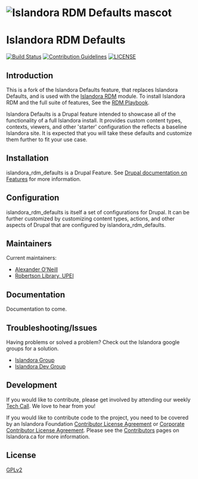 # ![Islandora RDM Defaults mascot](https://user-images.githubusercontent.com/1943338/71381189-e1212280-25a8-11ea-99ff-46a8f7ac158f.png) 
# Islandora RDM Defaults    
[![Build Status](https://travis-ci.com//Islandora/islandora_rdm_defaults.png?branch=8.x-1.x)](https://travis-ci.com//Islandora/islandora_rdm_defaults)
[![Contribution Guidelines](http://img.shields.io/badge/CONTRIBUTING-Guidelines-blue.svg)](./CONTRIBUTING.md)
[![LICENSE](https://img.shields.io/badge/license-GPLv2-blue.svg?style=flat-square)](./LICENSE)

## Introduction

This is a fork of the Islandora Defaults feature, that replaces Islandora Defaults, and is used with the [Islandora RDM](https://github.com/roblib/islandora_rdm) module. To install Islandora RDM and the full suite of features, See the [RDM Playbook](https://github.com/roblib/rdm-playbook). 

Islandora Defaults is a Drupal feature intended to showcase all of the functionality of a full Islandora install. It provides custom content types, contexts, viewers, and other 'starter' configuration the reflects a baseline Islandora site. It is expected that you will take these defaults and customize them further to fit your use case. 

## Installation
islandora_rdm_defaults is a Drupal Feature. See [Drupal documentation on Features](https://www.drupal.org/docs/8/modules/features) for more information.

## Configuration
islandora_rdm_defaults is itself a set of configurations for Drupal. It can be further customized by customizing content types, actions, and other aspects of Drupal that are configured by islandora_rdm_defaults.

## Maintainers

Current maintainers:

* [Alexander O'Neill](https://github.com/alxp)
* [Robertson Library, UPEI](https://github.com/roblib)

## Documentation

Documentation to come.

## Troubleshooting/Issues

Having problems or solved a problem? Check out the Islandora google groups for a solution.

* [Islandora Group](https://groups.google.com/forum/?hl=en&fromgroups#!forum/islandora) 
* [Islandora Dev Group](https://groups.google.com/forum/?hl=en&fromgroups#!forum/islandora-dev)

## Development
If you would like to contribute, please get involved by attending our weekly [Tech Call](https://github.com/Islandora/documentation/wiki). We love to hear from you!

If you would like to contribute code to the project, you need to be covered by an Islandora Foundation [Contributor License Agreement](http://islandora.ca/sites/default/files/islandora_cla.pdf) or [Corporate Contributor License Agreement](http://islandora.ca/sites/default/files/islandora_ccla.pdf). Please see the [Contributors](http://islandora.ca/resources/contributors) pages on Islandora.ca for more information.

## License

[GPLv2](http://www.gnu.org/licenses/gpl-2.0.txt)
